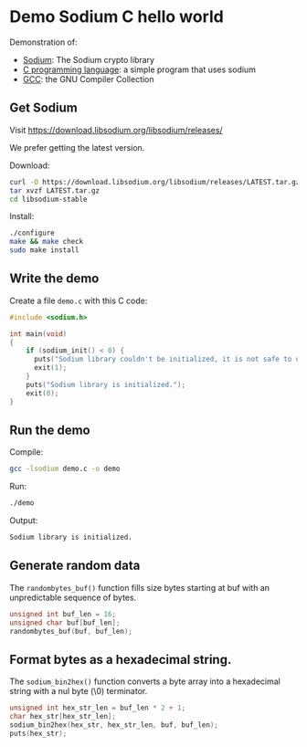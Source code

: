 # Demo Sodium C hello world

Demonstration of:

  * [Sodium](https://libsodium.org): The Sodium crypto library
  * [C programming language](https://en.wikipedia.org/wiki/C_(programming_language)): a simple program that uses sodium
  * [GCC](https://gcc.gnu.org/): the GNU Compiler Collection


## Get Sodium

Visit https://download.libsodium.org/libsodium/releases/

We prefer getting the latest version.

Download:

```sh
curl -O https://download.libsodium.org/libsodium/releases/LATEST.tar.gz
tar xvzf LATEST.tar.gz
cd libsodium-stable
```

Install:

```sh
./configure
make && make check
sudo make install
```

## Write the demo

Create a file `demo.c` with this C code:

```c
#include <sodium.h>

int main(void)
{
    if (sodium_init() < 0) {
      puts("Sodium library couldn't be initialized, it is not safe to use.");
      exit(1);
    }
    puts("Sodium library is initialized.");
    exit(0);
}
```


## Run the demo

Compile:

```sh
gcc -lsodium demo.c -o demo
```

Run:

```sh
./demo
```

Output:

```sh
Sodium library is initialized.
```


## Generate random data

The `randombytes_buf()` function fills size bytes starting at buf with an unpredictable sequence of bytes.

```c
unsigned int buf_len = 16;
unsigned char buf[buf_len];
randombytes_buf(buf, buf_len);
```

## Format bytes as a hexadecimal string.

The `sodium_bin2hex()` function converts a byte array into a hexadecimal string with a nul byte (\0) terminator.

```c
unsigned int hex_str_len = buf_len * 2 + 1;
char hex_str[hex_str_len];
sodium_bin2hex(hex_str, hex_str_len, buf, buf_len);
puts(hex_str);
```
